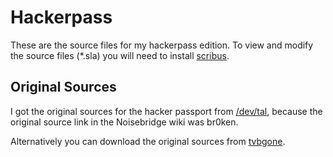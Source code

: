 # Hackerpass

These are the source files for my hackerpass edition. To view and modify the source files (*.sla) you will
need to install [scribus](https://www.scribus.net/).

## Original Sources

I got the original sources for the hacker passport from
[/dev/tal](http://devtal.de/~nilsarne/Hackerspace_passport.zip),
because the original source link in the Noisebridge wiki was br0ken.

Alternatively you can download the original sources from
[tvbgone](http://cornfieldelectronics.com/downloads/hackerpass/hackerpass.zip).
